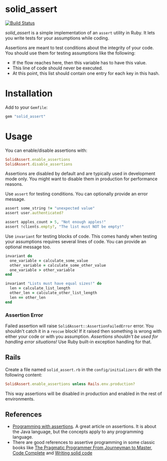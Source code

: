 # solid_assert

[![Build Status](https://travis-ci.org/jorgemanrubia/solid_assert.svg?branch=master)](https://travis-ci.org/jorgemanrubia/solid_assert)

*solid_assert* is a simple implementation of an `assert` utility in Ruby. It lets you write tests for your assumptions while coding.

Assertions are meant to test conditions about the integrity of your code. You should use them for testing assumptions like the following:

- If the flow reaches here, then this variable has to have this value.
- This line of code should never be executed.
- At this point, this list should contain one entry for each key in this hash.

# Installation

Add to your `Gemfile`:

```ruby
gem "solid_assert"
```

# Usage

You can enable/disable assertions with:

```ruby
SolidAssert.enable_assertions
SolidAssert.disable_assertions
```

Assertions are disabled by default and are typically used in development mode only. You might want to disable them in production for performance reasons.

Use `assert` for testing conditions. You can optionally provide an error message.

```ruby
assert some_string != "unexpected value"
assert user.authenticated?

assert apples_count > 5, "Not enough apples!"
assert !clients.empty?, "The list must NOT be empty!"
```

Use `invariant` for testing blocks of code. This comes handy
when testing your assumptions requires several lines of code.
You can provide an optional message too.

```ruby
invariant do
  one_variable = calculate_some_value
  other_variable = calculate_some_other_value
  one_variable > other_variable
end
```

```ruby
invariant "Lists must have equal sizes!" do
  len = calculate_list_length
  other_len = calculate_other_list_length
  len == other_len
end
```

### Assertion Error

Failed assertion will raise `SolidAssert::AssertionFailedError` error. You shouldn't catch it in a `rescue` block! If it raised then something is wrong with either your code or with you assumption. *Assertions shouldn't be used for handling error situations!* Use Ruby built-in exception handling for that.

## Rails

Create a file named `solid_assert.rb` in the `config/initializers` dir with the following content:

```ruby
SolidAssert.enable_assertions unless Rails.env.production?
```

This way assertions will be disabled in production and enabled in the rest of environments.

## References

- [Programming with assertions](https://docs.oracle.com/javase/8/docs/technotes/guides/language/assert.html). A great article on assertions. It is about the Java language, but the concepts apply to any programming language.
- There are good references to assertive programming in some classic books like [The Pragmatic Programmer From Journeyman to Master](http://www.amazon.com/exec/obidos/ASIN/020161622X/ref=nosim/jorgmanrpersp-20), [Code Complete](http://www.amazon.com/exec/obidos/ASIN/0735619670/ref=nosim/jorgmanrpersp-20) and [Writing solid code](http://www.amazon.com/exec/obidos/ASIN/1556155514/ref=nosim/jorgmanrpersp-20)
